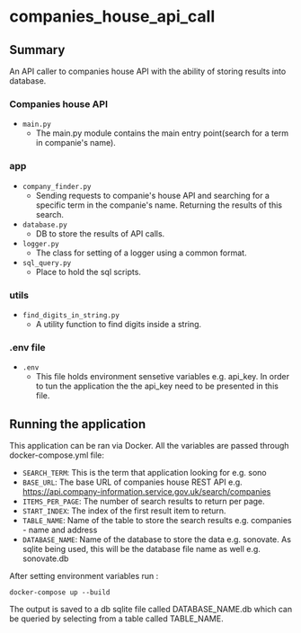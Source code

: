 # companies_house_api_call

## Summary
An API caller to companies house API with the ability of storing results into database.

### Companies house API
* `main.py`
   * The main.py module contains the main entry point(search for a term in companie's name).
 
 ### app
* `company_finder.py`
   * Sending requests to companie's house API and searching for a specific term in the companie's name. Returning the results of this search.
* `database.py`
   * DB to store the results of API calls. 
* `logger.py`
   * The class for setting of a logger using a common format.
* `sql_query.py`
   * Place to hold the sql scripts. 

 ### utils
 * `find_digits_in_string.py`
   * A utility function to find digits inside a string.

 ### .env file
* `.env`
   * This file holds environment sensetive variables e.g. api_key. In order to tun the application the the api_key need to be presented in this file.

## Running the application
This application can be ran via Docker. All the variables are passed through docker-compose.yml file:
* `SEARCH_TERM`: This is the term that application looking for e.g. sono
* `BASE_URL`: The base URL of companies house REST API e.g. https://api.company-information.service.gov.uk/search/companies
* `ITEMS_PER_PAGE`: The number of search results to return per page.
* `START_INDEX`: The index of the first result item to return.
* `TABLE_NAME`: Name of the table to store the search results e.g. companies - name and address 
* `DATABASE_NAME`: Name of the database to store the data e.g. sonovate. As sqlite being used, this will be the database file name as well e.g. sonovate.db

After setting environment variables run :
```
docker-compose up --build
```

The output is saved to a db sqlite file called DATABASE_NAME.db which can be queried by selecting from a table called TABLE_NAME.
